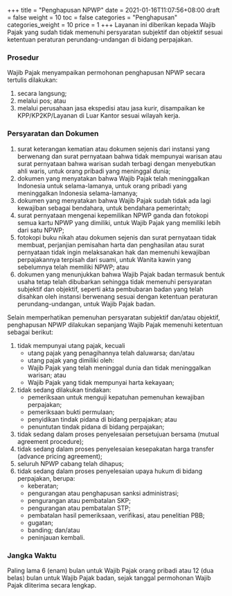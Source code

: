 +++
title = "Penghapusan NPWP"
date = 2021-01-16T11:07:56+08:00
draft = false
weight = 10
toc = false
categories = "Penghapusan"
categories_weight = 10
price = 1
+++
Layanan ini diberikan kepada Wajib Pajak yang sudah tidak memenuhi persyaratan subjektif dan objektif sesuai ketentuan peraturan perundang-undangan di bidang perpajakan.

### Prosedur
Wajib Pajak menyampaikan permohonan penghapusan NPWP secara tertulis dilakukan:
1. secara langsung;
2. melalui pos; atau
3. melalui perusahaan jasa ekspedisi atau jasa kurir, disampaikan ke KPP/KP2KP/Layanan di Luar Kantor sesuai wilayah kerja.

### Persyaratan dan Dokumen
1. surat keterangan kematian atau dokumen sejenis dari instansi yang berwenang dan surat pernyataan bahwa tidak mempunyai warisan atau surat pernyataan bahwa warisan sudah terbagi dengan menyebutkan ahli waris, untuk orang pribadi yang meninggal dunia;
2. dokumen yang menyatakan bahwa Wajib Pajak telah meninggalkan Indonesia untuk selama-lamanya, untuk orang pribadi yang meninggalkan Indonesia selama-lamanya;
3. dokumen yang menyatakan bahwa Wajib Pajak sudah tidak ada lagi kewajiban sebagai bendahara, untuk bendahara pemerintah;
4. surat pernyataan mengenai kepemilikan NPWP ganda dan fotokopi semua kartu NPWP yang dimiliki, untuk Wajib Pajak yang memiliki lebih dari satu NPWP;
5. fotokopi buku nikah atau dokumen sejenis dan surat pernyataan tidak membuat, perjanjian pemisahan harta dan penghasilan atau surat pernyataan tidak ingin melaksanakan hak dan memenuhi kewajiban perpajakannya terpisah dari suami, untuk Wanita kawin yang sebelumnya telah memiliki NPWP; atau
6. dokumen yang menunjukkan bahwa Wajib Pajak badan termasuk bentuk usaha tetap telah dibubarkan sehingga tidak memenuhi persyaratan subjektif dan objektif, seperti akta pembubaran badan yang telah disahkan oleh instansi berwenang sesuai dengan ketentuan peraturan perundang-undangan, untuk Wajib Pajak badan.

Selain memperhatikan pemenuhan persyaratan subjektif dan/atau objektif, penghapusan NPWP dilakukan sepanjang Wajib Pajak memenuhi ketentuan sebagai berikut:
1. tidak mempunyai utang pajak, kecuali
    - utang pajak yang penagihannya telah daluwarsa; dan/atau
    - utang pajak yang dimiliki oleh:
    - Wajib Pajak yang telah meninggal dunia dan tidak meninggalkan warisan; atau
    - Wajib Pajak yang tidak mempunyai harta kekayaan;
2. tidak sedang dilakukan tindakan:
    - pemeriksaan untuk menguji kepatuhan pemenuhan kewajiban perpajakan;
    - pemeriksaan bukti permulaan;
    - penyidikan tindak pidana di bidang perpajakan; atau
    - penuntutan tindak pidana di bidang perpajakan;
3. tidak sedang dalam proses penyelesaian persetujuan bersama (mutual agreement procedure);
4. tidak sedang dalam proses penyelesaian kesepakatan harga transfer (advance pricing agreement);
5. seluruh NPWP cabang telah dihapus;
6. tidak sedang dalam proses penyelesaian upaya hukum di bidang perpajakan, berupa:
    - keberatan;
    - pengurangan atau penghapusan sanksi administrasi;
    - pengurangan atau pembatalan SKP;
    - pengurangan atau pembatalan STP;
    - pembatalan hasil pemeriksaan, verifikasi, atau penelitian PBB;
    - gugatan;
    - banding; dan/atau
    - peninjauan kembali.

### Jangka Waktu
Paling lama 6 (enam) bulan untuk Wajib Pajak orang pribadi atau 12 (dua belas) bulan untuk Wajib Pajak badan, sejak tanggal permohonan Wajib Pajak dliterima secara lengkap.